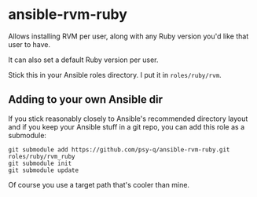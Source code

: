 # ansible-rvm-ruby

Allows installing RVM per user, along with any Ruby version you'd like that user to have.

It can also set a default Ruby version per user.

Stick this in your Ansible roles directory. I put it in `roles/ruby/rvm`.


## Adding to your own Ansible dir

If you stick reasonably closely to Ansible's recommended directory layout and if you keep your Ansible stuff in a git repo, you can add this role as a submodule:

    git submodule add https://github.com/psy-q/ansible-rvm-ruby.git roles/ruby/rvm_ruby
    git submodule init
    git submodule update

Of course you use a target path that's cooler than mine.
